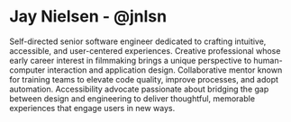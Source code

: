 # Jay Nielsen - @jnlsn

Self-directed senior software engineer dedicated to crafting intuitive, accessible, and user-centered experiences. Creative professional whose early career interest in filmmaking brings a unique perspective to human-computer interaction and application design. Collaborative mentor known for training teams to elevate code quality, improve processes, and adopt automation. Accessibility advocate passionate about bridging the gap between design and engineering to deliver thoughtful, memorable experiences that engage users in new ways.
